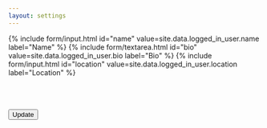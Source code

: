 ```yaml
---
layout: settings
---
```


<!-- view settings/profile_image -->

<!-- <br> -->

<form>

{% include form/input.html id="name" value=site.data.logged_in_user.name label="Name" %}
{% include form/textarea.html id="bio" value=site.data.logged_in_user.bio label="Bio" %}
{% include form/input.html id="location" value=site.data.logged_in_user.location label="Location" %}

<br>
<br>
<br>

<!-- Accent-colored raised button with ripple -->
<button class="mdl-button mdl-js-button mdl-button--raised mdl-js-ripple-effect mdl-button--accent" type="submit">
    Update
</button>

</form>